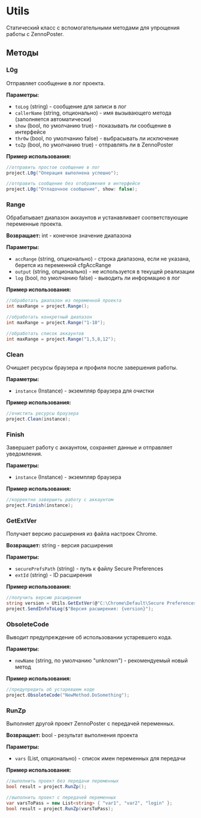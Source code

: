 # Utils

Статический класс с вспомогательными методами для упрощения работы с ZennoPoster.

## Методы

### L0g
Отправляет сообщение в лог проекта.

**Параметры:**
- `toLog` (string) - сообщение для записи в лог
- `callerName` (string, опционально) - имя вызывающего метода (заполняется автоматически)
- `show` (bool, по умолчанию true) - показывать ли сообщение в интерфейсе
- `thr0w` (bool, по умолчанию false) - выбрасывать ли исключение
- `toZp` (bool, по умолчанию true) - отправлять ли в ZennoPoster

**Пример использования:**
```csharp
//отправить простое сообщение в лог
project.L0g("Операция выполнена успешно");

//отправить сообщение без отображения в интерфейсе
project.L0g("Отладочное сообщение", show: false);
```

### Range
Обрабатывает диапазон аккаунтов и устанавливает соответствующие переменные проекта.

**Возвращает:** int - конечное значение диапазона

**Параметры:**
- `accRange` (string, опционально) - строка диапазона, если не указана, берется из переменной cfgAccRange
- `output` (string, опционально) - не используется в текущей реализации
- `log` (bool, по умолчанию false) - выводить ли информацию в лог

**Пример использования:**
```csharp
//обработать диапазон из переменной проекта
int maxRange = project.Range();

//обработать конкретный диапазон
int maxRange = project.Range("1-10");

//обработать список аккаунтов
int maxRange = project.Range("1,5,8,12");
```

### Clean
Очищает ресурсы браузера и профиля после завершения работы.

**Параметры:**
- `instance` (Instance) - экземпляр браузера для очистки

**Пример использования:**
```csharp
//очистить ресурсы браузера
project.Clean(instance);
```

### Finish
Завершает работу с аккаунтом, сохраняет данные и отправляет уведомления.

**Параметры:**
- `instance` (Instance) - экземпляр браузера

**Пример использования:**
```csharp
//корректно завершить работу с аккаунтом
project.Finish(instance);
```


### GetExtVer
Получает версию расширения из файла настроек Chrome.

**Возвращает:** string - версия расширения

**Параметры:**
- `securePrefsPath` (string) - путь к файлу Secure Preferences
- `extId` (string) - ID расширения

**Пример использования:**
```csharp
//получить версию расширения
string version = Utils.GetExtVer(@"C:\Chrome\Default\Secure Preferences", "extension_id");
project.SendInfoToLog($"Версия расширения: {version}");
```

### ObsoleteCode
Выводит предупреждение об использовании устаревшего кода.

**Параметры:**
- `newName` (string, по умолчанию "unknown") - рекомендуемый новый метод

**Пример использования:**
```csharp
//предупредить об устаревшем коде
project.ObsoleteCode("NewMethod.DoSomething");
```

### RunZp
Выполняет другой проект ZennoPoster с передачей переменных.

**Возвращает:** bool - результат выполнения проекта

**Параметры:**
- `vars` (List<string>, опционально) - список имен переменных для передачи

**Пример использования:**
```csharp
//выполнить проект без передачи переменных
bool result = project.RunZp();

//выполнить проект с передачей переменных
var varsToPass = new List<string> { "var1", "var2", "login" };
bool result = project.RunZp(varsToPass);
```
